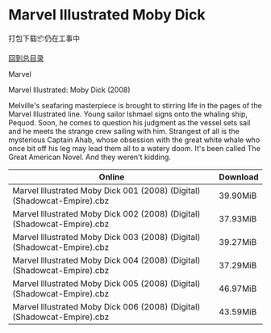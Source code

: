 # Marvel Illustrated Moby Dick

打包下载📦仍在工事中

[回到总目录](/Catalogs.md)

Marvel

Marvel Illustrated: Moby Dick (2008)

Melville's seafaring masterpiece is brought to stirring life in the pages of the Marvel Illustrated line. Young sailor Ishmael signs onto the whaling ship, Pequod. Soon, he comes to question his judgment as the vessel sets sail and he meets the strange crew sailing with him. Strangest of all is the mysterious Captain Ahab, whose obsession with the great white whale who once bit off his leg may lead them all to a watery doom. It's been called The Great American Novel. And they weren't kidding.





Online | Download
--- | ---
Marvel Illustrated Moby Dick 001 (2008) (Digital) (Shadowcat-Empire).cbz | 39.90MiB
Marvel Illustrated Moby Dick 002 (2008) (Digital) (Shadowcat-Empire).cbz | 37.93MiB
Marvel Illustrated Moby Dick 003 (2008) (Digital) (Shadowcat-Empire).cbz | 39.27MiB
Marvel Illustrated Moby Dick 004 (2008) (Digital) (Shadowcat-Empire).cbz | 37.29MiB
Marvel Illustrated Moby Dick 005 (2008) (Digital) (Shadowcat-Empire).cbz | 46.97MiB
Marvel Illustrated Moby Dick 006 (2008) (Digital) (Shadowcat-Empire).cbz | 43.59MiB